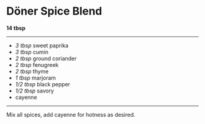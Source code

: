 # Döner Spice Blend


**14 tbsp**

---

- *3 tbsp* sweet paprika
- *3 tbsp* cumin
- *2 tbsp* ground coriander
- *2 tbsp* fenugreek
- *2 tbsp* thyme
- *1 tbsp* marjoram
- *1/2 tbsp* black pepper
- *1/2 tbsp* savory 
- cayenne

---
 
Mix all spices, add cayenne for hotness as desired.